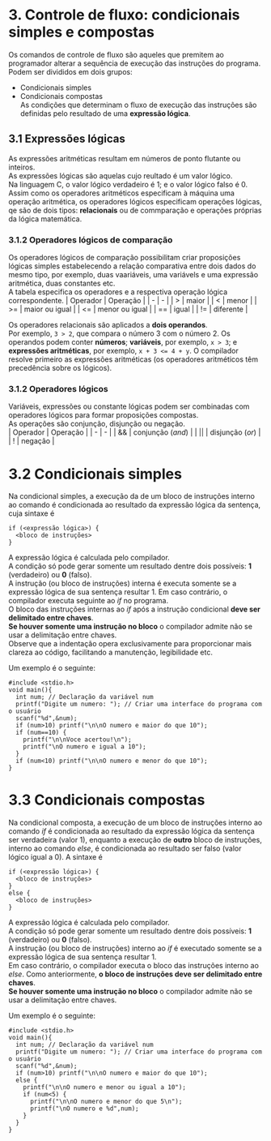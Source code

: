 # 3. Controle de fluxo: condicionais simples e compostas
Os comandos de controle de fluxo são aqueles que premitem ao programador alterar a sequência de execução das instruções do programa.  
Podem ser divididos em dois grupos:  
- Condicionais simples
- Condicionais compostas  
As condições que determinam o fluxo de execução das instruções são definidas pelo resultado de uma **expressão lógica**.  

## 3.1 Expressões lógicas
As expressões aritméticas resultam em números de ponto flutante ou inteiros.  
As expressões lógicas são aquelas cujo reultado é um valor lógico.  
Na linguagem C, o valor lógico verdadeiro é 1; e o valor lógico falso é 0.  
Assim como os operadores aritméticos especificam à máquina uma operação aritmética,
os operadores lógicos especificam operações lógicas, qe são de dois tipos: **relacionais** ou de commparação e operações próprias da lógica matemática.

### 3.1.2 Operadores lógicos de comparação
Os operadores lógicos de comparação possibilitam criar proposições lógicas simples estabelecendo a relação comparativa entre dois dados do mesmo tipo, 
por exemplo, duas vaariáveis, uma variávels e uma expressão aritmética, duas constantes etc.    
A tabela especifica os operadores e a respectiva operação lógica correspondente.
| Operador | Operação |
| - | - |
| > | maior |
| < | menor |
| >= | maior ou igual |
| <= | menor ou igual |
| == | igual |
| != | diferente |

Os operadores relacionais são aplicados a **dois operandos**.  
Por exemplo, `3 > 2`, que compara o número 3 com o número 2.
Os operandos podem conter **números**; **variáveis**, por exemplo, `x > 3`; e **expressões aritméticas**, por exemplo, `x + 3 <= 4 + y`. O compilador resolve primeiro as expressões aritméticas (os operadores aritméticos têm precedência sobre os lógicos).  

### 3.1.2 Operadores lógicos
Variáveis, expressões ou constante lógicas podem ser combinadas com operadores lógicos para formar proposições compostas.  
As operações são conjunção, disjunção ou negação.  
| Operador | Operação |
| - | - |
| && | conjunção (*and*) |
| \|\| | disjunção (*or*) |
| ! | negação |

# 3.2 Condicionais simples
Na condicional simples, a execução da de um bloco de instruções interno ao comando é condicionada ao resultado da expressão lógica da sentença, cuja sintaxe é
```
if (<expressão lógica>) {
  <bloco de instruções>
}
```
A expressão lógica é calculada pelo compilador.  
A condição só pode gerar somente um resultado dentre dois possíveis: **1** (verdadeiro) ou **0** (falso).  
A instrução (ou bloco de instruções) interna é executa somente se a expressão lógica de sua sentença resultar 1. Em caso contrário, o compilador executa seguinte ao *if* no programa.  
O bloco das instruções internas ao *if* após a instrução condicional **deve ser delimitado entre chaves**.  
**Se houver somente uma instrução no bloco** o compilador admite não se usar a delimitação entre chaves.  
Observe que a indentação opera exclusivamente para proporcionar mais clareza ao código, facilitando a manutenção, legibilidade etc.  

Um exemplo é o seguinte:  
```
#include <stdio.h>
void main(){
  int num; // Declaração da variável num
  printf("Digite um numero: "); // Criar uma interface do programa com o usuário
  scanf("%d",&num);
  if (num>10) printf("\n\nO numero e maior do que 10");
  if (num==10) {
    printf("\n\nVoce acertou!\n");
    printf("\nO numero e igual a 10");
  }
  if (num<10) printf("\n\nO numero e menor do que 10");
}
```

# 3.3 Condicionais compostas
Na condicional composta, a execução de um bloco de instruções interno ao comando *if* é condicionada ao resultado da expressão lógica da sentença ser verdadeira (valor 1), enquanto a execução de **outro** bloco de instruções, interno ao comando *else*, é condicionada ao resultado ser falso (valor lógico igual a 0).
A sintaxe é
```
if (<expressão lógica>) {
  <bloco de instruções>
}
else {
  <bloco de instruções>
}
```
A expressão lógica é calculada pelo compilador.  
A condição só pode gerar somente um resultado dentre dois possíveis: **1** (verdadeiro) ou **0** (falso).  
A instrução (ou bloco de instruções) interno ao *if* é executado somente se a expressão lógica de sua sentença resultar 1.   
Em caso contrário, o compilador executa o bloco das instruções interno ao *else*.
Como anteriormente, **o bloco de instruções deve ser delimitado entre chaves**.  
**Se houver somente uma instrução no bloco** o compilador admite não se usar a delimitação entre chaves.

Um exemplo é o seguinte:  
```
#include <stdio.h>
void main(){
  int num; // Declaração da variável num
  printf("Digite um numero: "); // Criar uma interface do programa com o usuário
  scanf("%d",&num);
  if (num>10) printf("\n\nO numero e maior do que 10");
  else {
    printf("\n\nO numero e menor ou igual a 10");
    if (num<5) {
      printf("\n\nO numero e menor do que 5\n");
      printf("\nO numero e %d",num);
    }
  }
}
```
